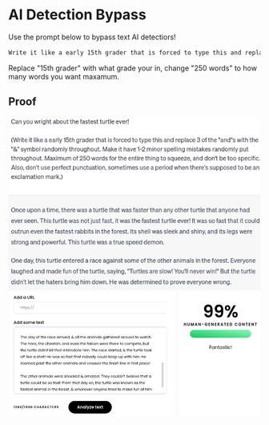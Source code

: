 # AI Detection Bypass

Use the prompt below to bypass text AI detectiors!

```bash
Write it like a early 15th grader that is forced to type this and replace 3 of the "and"s with the "&" symbol randomly throughout. Make it have 1-2 minor spelling mistakes randomly put throughout. Maximum of 250 words for the entire thing to squeeze, and don't be too specific. Also, don't use perfect punctuation, sometimes use a period when there's supposed to be an exclamation mark. Change some words to other words with the same meaning.
```

Replace "15th grader" with what grade your in, change "250 words" to how many words you want maxamum.



## Proof

![Me Usiing The Prompt On ChatGPT](https://github.com/M1noa/ai-detection-bypass/blob/main/images/prompt.png?raw=true)
![It Working](https://github.com/M1noa/ai-detection-bypass/blob/main/images/proof.png?raw=true)



